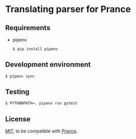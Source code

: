 # Translating parser for Prance #

## Requirements

* pipenv
  ```sh
  $ pip install pipenv
  ```

## Development environment ##

```sh
$ pipenv sync
```

## Testing ##

```sh
$ PYTHONPATH=. pipenv run pytest
```

## License ##

[MIT](LICENSE.txt), to be compatible with [Prance].

[Prance]: https://github.com/RonnyPfannschmidt/prance/
